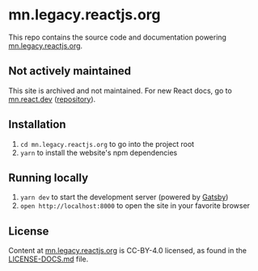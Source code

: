 # mn.legacy.reactjs.org

This repo contains the source code and documentation powering [mn.legacy.reactjs.org](https://mn.legacy.reactjs.org/).

## Not actively maintained

This site is archived and not maintained. For new React docs, go to [mn.react.dev](https://mn.react.dev) ([repository](https://github.com/reactjs/mn.react.dev)).

## Installation

1. `cd mn.legacy.reactjs.org` to go into the project root
1. `yarn` to install the website's npm dependencies

## Running locally

1. `yarn dev` to start the development server (powered by [Gatsby](https://www.gatsbyjs.org))
1. `open http://localhost:8000` to open the site in your favorite browser

## License
Content at [mn.legacy.reactjs.org](https://mn.legacy.reactjs.org/) is CC-BY-4.0 licensed, as found in the [LICENSE-DOCS.md](LICENSE-DOCS.md) file.
